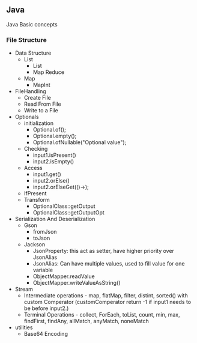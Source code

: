 ##  Java

Java Basic concepts

### File Structure
*  Data Structure
   * List
     * List 
     * Map Reduce
   * Map
     * MapInt
* FileHandling
  * Create File
  * Read From File
  * Write to a File
* Optionals
  * initialization
    * Optional.of(); 
    * Optional.empty();
    * Optional.ofNullable("Optional value");
  * Checking
    * input1.isPresent()
    * input2.isEmpty()
  * Access
    * input1.get()
    * input2.orElse()
    * input2.orElseGet(()->);
  * IfPresent
  * Transform
    * OptionalClass::getOutput
    * OptionalClass::getOutputOpt
* Serialization And Deserialization
  * Gson
    * fromJson
    * toJson
  * Jackson
    * JsonProperty: this act as setter, have higher priority over JsonAlias 
    * JsonAlias: Can have multiple values, used to fill value for one variable
    * ObjectMapper.readValue
    * ObjectMapper.writeValueAsString()
* Stream
  * Intermediate operations - map, flatMap, filter, distint, sorted() with custom Comperator (customComperator return -1 if input1 needs to be before input2.)
  * Terminal Operations - collect, ForEach, toList,  count, min, max, findFirst, findAny, allMatch, anyMatch, noneMatch
* utilities
  * Base64 Encoding
